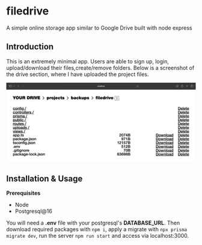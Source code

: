 # filedrive
A simple online storage app similar to Google Drive built with node express

## Introduction 
This is an extremely minimal app. Users are able to sign up, login, upload/download their files,create/remove folders. Below is a screenshot of the drive section, where I have uploaded the project files.  

![filedrive screenshot](/screenshot1.png)  
## Installation & Usage
**Prerequisites**
- Node
- Postgresql@16

You will need a **.env** file with your postgresql's **DATABASE_URL**. Then download required packages with `npm i`, apply a migrate with `npx prisma migrate dev`, run the server `npm run start` and access via localhost:3000.
